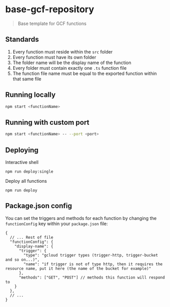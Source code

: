 # base-gcf-repository

> Base template for GCF functions

## Standards

1. Every function must reside within the `src` folder
2. Every function must have its own folder
3. The folder name will be the display name of the function
4. Every folder must contain exactly one `.ts` function file
5. The function file name must be equal to the exported function within that same file

## Running locally

```bash
npm start <functionName>
```

## Running with custom port

```bash
npm start <functionName> -- --port <port>
```

## Deploying

Interactive shell

```
npm run deploy:single
```

Deploy all functions

```
npm run deploy
```

## Package.json config

You can set the triggers and methods for each function by changing the `functionConfig` key within your `package.json` file:

```jsonc
{
  // ... Rest of file
  "functionConfig": {
    "display-name": {
      "trigger": {
        "type": "gcloud trigger types (trigger-http, trigger-bucket and so on...)",
        "name": "if trigger is not of type http, then it requires the resource name, put it here (the name of the bucket for example)"
      },
      "methods": ["GET", "POST"] // methods this function will respond to
    }
  },
  // ...
}
```
